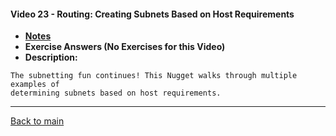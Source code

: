 #### Video 23 - Routing: Creating Subnets Based on Host Requirements

- **[Notes](notes.md)**
- **Exercise Answers (No Exercises for this Video)**
- **Description:**

```
The subnetting fun continues! This Nugget walks through multiple examples of 
determining subnets based on host requirements.
```

---
 
[Back to main](https://github.com/rot0xd/CBTNuggets/blob/master/CCNA/ICND-1/README.md)

